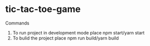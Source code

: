 # tic-tac-toe-game

Commands

1. To run project in development mode place npm start/yarn start
2. To bulid the project place npm run build/yarn build

